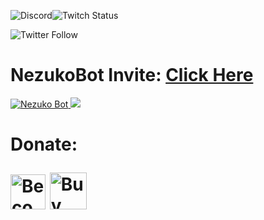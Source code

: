
<img alt="Discord" src="https://img.shields.io/discord/624217127540359188?label=DISCORD&style=for-the-badge"><img alt="Twitch Status" src="https://img.shields.io/twitch/status/giingu?color=6441a5&logo=6441a5&logoColor=%236441a5&style=for-the-badge">

<img alt="Twitter Follow" src="https://img.shields.io/twitter/follow/Giinguz?style=social">
<h1>NezukoBot
Invite: <a href="https://discordapp.com/api/oauth2/authorize?client_id=623481583411658753&permissions=2147478775&redirect_uri=https%3A%2F%2Fdiscord.gg%2Fsz4qDtu&response_type=code&scope=bot%20guilds.join">Click Here</a></h1>

<a href="https://top.gg/bot/623481583411658753">
    <img src="https://top.gg/api/widget/623481583411658753.svg" alt="Nezuko Bot" />
</a><img src="https://botsfordiscord.com/api/bot/623481583411658753/widget?theme=dark&height=140&width=380">
<h1>Donate:

<a href='https://patreon.com/nezukobot' target='_blank'><img height='56' style='border:0px;height:56px;' src='https://img.shields.io/endpoint.svg?url=https%3A%2F%2Fshieldsio-patreon.vercel.app%2Fapi%3Fusername%3Dnezukobot%26type%3Dpledges&style=for-the-badge' border='0' alt='Become a Patron' /></a>
<a href='https://ko-fi.com/T6T423C5Y' target='_blank'><img height='59' style='border:59px;height:59px;' src='https://cdn.ko-fi.com/cdn/kofi4.png?v=2' border='59' alt='Buy Me a Coffee at ko-fi.com' /></a></h1> 

